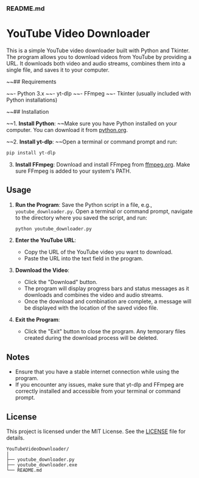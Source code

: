 ### README.md

# YouTube Video Downloader

This is a simple YouTube video downloader built with Python and Tkinter. 
The program allows you to download videos from YouTube by providing a URL. 
It downloads both video and audio streams, combines them into a single file, and saves it to your computer.

~~## Requirements

~~- Python 3.x
~~- yt-dlp
~~- FFmpeg
~~- Tkinter (usually included with Python installations)

~~## Installation

~~1. **Install Python**:
   ~~Make sure you have Python installed on your computer. You can download it from [python.org](https://www.python.org/).

~~2. **Install yt-dlp**:
   ~~Open a terminal or command prompt and run:
   ```sh
   pip install yt-dlp
   ```

3. **Install FFmpeg**:
   Download and install FFmpeg from [ffmpeg.org](https://ffmpeg.org/download.html). Make sure FFmpeg is added to your system's PATH.

## Usage

1. **Run the Program**:
   Save the Python script in a file, e.g., `youtube_downloader.py`. Open a terminal or command prompt, navigate to the directory where you saved the script, and run:
   ```sh
   python youtube_downloader.py
   ```

2. **Enter the YouTube URL**:
   - Copy the URL of the YouTube video you want to download.
   - Paste the URL into the text field in the program.

3. **Download the Video**:
   - Click the "Download" button.
   - The program will display progress bars and status messages as it downloads and combines the video and audio streams.
   - Once the download and combination are complete, a message will be displayed with the location of the saved video file.

4. **Exit the Program**:
   - Click the "Exit" button to close the program. Any temporary files created during the download process will be deleted.

## Notes

- Ensure that you have a stable internet connection while using the program.
- If you encounter any issues, make sure that yt-dlp and FFmpeg are correctly installed and accessible from your terminal or command prompt.

## License

This project is licensed under the MIT License. See the [LICENSE](LICENSE) file for details.

```
YouTubeVideoDownloader/
│
├── youtube_downloader.py
├── youtube_downloader.exe
└── README.md
```
